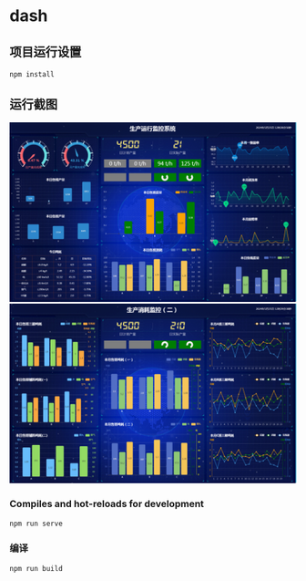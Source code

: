 # dash

## 项目运行设置
```
npm install
```
## 运行截图
![运行截图1](/图片1.png "Shiprock")
![运行截图2](/图片2.png "Shiprock")
### Compiles and hot-reloads for development
```
npm run serve
```

### 编译
```
npm run build
```

